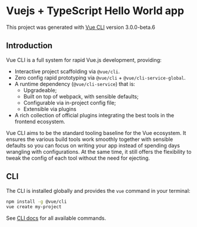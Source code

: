 # Vuejs + TypeScript Hello World app
This project was generated with [Vue CLI](https://github.com/vuejs/vue-cli) version 3.0.0-beta.6


## Introduction
Vue CLI is a full system for rapid Vue.js development, providing:

- Interactive project scaffolding via `@vue/cli`.
- Zero config rapid prototyping via `@vue/cli` + `@vue/cli-service-global`.
- A runtime dependency (`@vue/cli-service`) that is:
  - Upgradeable;
  - Built on top of webpack, with sensible defaults;
  - Configurable via in-project config file;
  - Extensible via plugins
- A rich collection of official plugins integrating the best tools in the frontend ecosystem.

Vue CLI aims to be the standard tooling baseline for the Vue ecosystem. It ensures the various build tools work smoothly together with sensible defaults so you can focus on writing your app instead of spending days wrangling with configurations. At the same time, it still offers the flexibility to tweak the config of each tool without the need for ejecting.

## CLI
The CLI is installed globally and provides the `vue` command in your terminal:

``` sh
npm install -g @vue/cli
vue create my-project
```

See [CLI docs](https://github.com/vuejs/vue-cli/blob/dev/docs/cli.md) for all available commands.
